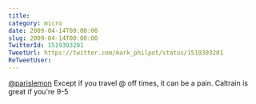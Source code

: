 ```yaml
---
title: 
category: micro
date: 2009-04-14T00:00:00
slug: 2009-04-14T00:00:00
TwitterId: 1519303201
TweetUrl: https://twitter.com/mark_philpot/status/1519303201
ReTweetUser: 
---
```


[@parislemon](https://twitter.com/parislemon) Except if you travel @ off times, it can be a pain.  Caltrain is great if you're 9-5